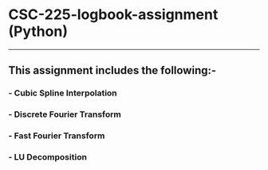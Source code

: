 # CSC-225-logbook-assignment (Python)
---
## This assignment includes the following:-
### - Cubic Spline Interpolation
### - Discrete Fourier Transform
### - Fast Fourier Transform
### - LU Decomposition
